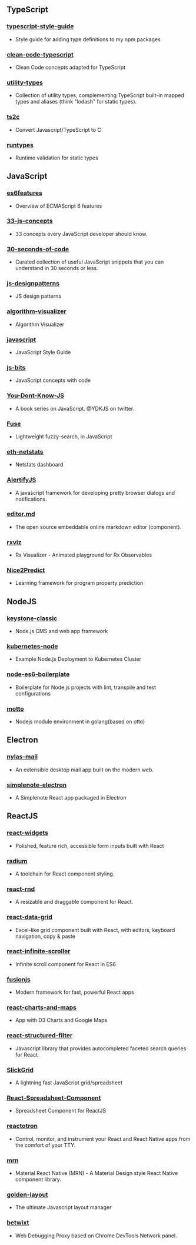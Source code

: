 ## TypeScript

### [typescript-style-guide](https://github.com/sindresorhus/typescript-definition-style-guide)
* Style guide for adding type definitions to my npm packages

### [clean-code-typescript](https://github.com/labs42io/clean-code-typescript)
* Clean Code concepts adapted for TypeScript

### [utility-types](https://github.com/piotrwitek/utility-types)
* Collection of utility types, complementing TypeScript built-in mapped types and aliases (think "lodash" for static types).

### [ts2c](https://github.com/andrei-markeev/ts2c)
* Convert Javascript/TypeScript to C

### [runtypes](https://github.com/pelotom/runtypes)
* Runtime validation for static types

## JavaScript

### [es6features](https://github.com/lukehoban/es6features)
* Overview of ECMAScript 6 features

### [33-js-concepts](https://github.com/leonardomso/33-js-concepts)
*  33 concepts every JavaScript developer should know.

### [30-seconds-of-code](https://github.com/30-seconds/30-seconds-of-code)
* Curated collection of useful JavaScript snippets that you can understand in 30 seconds or less.

### [js-designpatterns](https://github.com/nnupoor-zz/js_designpatterns)
* JS design patterns 

### [algorithm-visualizer](https://github.com/algorithm-visualizer/algorithm-visualizer)
* Algorithm Visualizer

### [javascript](https://github.com/airbnb/javascript)
* JavaScript Style Guide

### [js-bits](https://github.com/vasanthk/js-bits)
* JavaScript concepts with code

### [You-Dont-Know-JS](https://github.com/getify/You-Dont-Know-JS)
* A book series on JavaScript. @YDKJS on twitter.

### [Fuse](https://github.com/krisk/Fuse)
* Lightweight fuzzy-search, in JavaScript

### [eth-netstats](https://github.com/poanetwork/eth-netstats)
* Netstats dashboard

### [AlertifyJS](https://github.com/MohammadYounes/AlertifyJS)
* A javascript framework for developing pretty browser dialogs and notifications.

### [editor.md](https://github.com/pandao/editor.md)
* The open source embeddable online markdown editor (component).

### [rxviz](https://github.com/moroshko/rxviz)
* Rx Visualizer - Animated playground for Rx Observables

### [Nice2Predict](https://github.com/eth-sri/Nice2Predict)
* Learning framework for program property prediction

## NodeJS

### [keystone-classic](https://github.com/keystonejs/keystone-classic)
* Node.js CMS and web app framework

### [kubernetes-node](https://github.com/huseyinbabal/kubernetes-node-example)
* Example Node.js Deployment to Kubernetes Cluster

### [node-es6-boilerplate](https://github.com/aharshac/node-es6-boilerplate)
* Boilerplate for Node.js projects with lint, transpile and test configurations

### [motto](https://github.com/ddliu/motto)
* Nodejs module environment in golang(based on otto)

## Electron

### [nylas-mail](https://github.com/nylas/nylas-mail)
*  An extensible desktop mail app built on the modern web.

### [simplenote-electron](https://github.com/Automattic/simplenote-electron)
* A Simplenote React app packaged in Electron

## ReactJS

### [react-widgets](https://github.com/jquense/react-widgets)
* Polished, feature rich, accessible form inputs built with React

### [radium](https://github.com/FormidableLabs/radium)
* A toolchain for React component styling.

### [react-rnd](https://github.com/bokuweb/react-rnd)
* A resizable and draggable component for React.

### [react-data-grid](https://github.com/adazzle/react-data-grid)
* Excel-like grid component built with React, with editors, keyboard navigation, copy & paste

### [react-infinite-scroller](https://github.com/danbovey/react-infinite-scroller)
*  Infinite scroll component for React in ES6

### [fusionjs](https://github.com/fusionjs/fusionjs)
* Modern framework for fast, powerful React apps

### [react-charts-and-maps](https://github.com/marekdano/react-charts-and-maps)
* App with D3 Charts and Google Maps

### [react-structured-filter](https://github.com/SummitRoute/react-structured-filter)
*  Javascript library that provides autocompleted faceted search queries for React.

### [SlickGrid](https://github.com/mleibman/SlickGrid)
* A lightning fast JavaScript grid/spreadsheet

### [React-Spreadsheet-Component](https://github.com/felixrieseberg/React-Spreadsheet-Component)
* Spreadsheet Component for ReactJS

### [reactotron](https://github.com/infinitered/reactotron)
* Control, monitor, and instrument your React and React Native apps from the comfort of your TTY.

### [mrn](https://github.com/binggg/mrn)
* Material React Native (MRN) - A Material Design style React Native component library.

### [golden-layout](https://github.com/golden-layout/golden-layout)
* The ultimate Javascript layout manager

### [betwixt](https://github.com/kdzwinel/betwixt)
* Web Debugging Proxy based on Chrome DevTools Network panel.